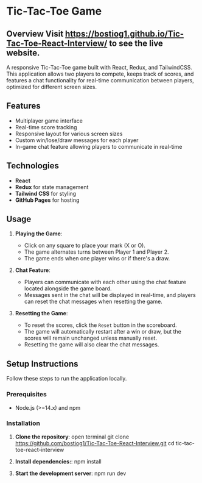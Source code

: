 # Tic-Tac-Toe Game

## Overview Visit https://bostiog1.github.io/Tic-Tac-Toe-React-Interview/ to see the live website.

A responsive Tic-Tac-Toe game built with React, Redux, and TailwindCSS. This application allows two players to compete, keeps track of scores, and features a chat functionality for real-time communication between players, optimized for different screen sizes.

## Features

- Multiplayer game interface
- Real-time score tracking
- Responsive layout for various screen sizes
- Custom win/lose/draw messages for each player
- In-game chat feature allowing players to communicate in real-time

## Technologies

- **React**
- **Redux** for state management
- **Tailwind CSS** for styling
- **GitHub Pages** for hosting

## Usage

1. **Playing the Game**:

   - Click on any square to place your mark (X or O).
   - The game alternates turns between Player 1 and Player 2.
   - The game ends when one player wins or if there's a draw.

2. **Chat Feature**:

   - Players can communicate with each other using the chat feature located alongside the game board.
   - Messages sent in the chat will be displayed in real-time, and players can reset the chat messages when resetting the game.

3. **Resetting the Game**:
   - To reset the scores, click the `Reset` button in the scoreboard.
   - The game will automatically restart after a win or draw, but the scores will remain unchanged unless manually reset.
   - Resetting the game will also clear the chat messages.

## Setup Instructions

Follow these steps to run the application locally.

### Prerequisites

- Node.js (>=14.x) and npm

### Installation

1. **Clone the repository**:
   open terminal
   git clone https://github.com/bostiog1/Tic-Tac-Toe-React-Interview.git
   cd tic-tac-toe-react-interview

2. **Install dependencies:**:
   npm install

3. **Start the development server**:
   npm run dev
